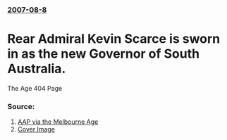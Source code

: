 ### [2007-08-8](/news/2007/08/8/index.md)

#  Rear Admiral Kevin Scarce is sworn in as the new Governor of South Australia. 

The Age 404 Page


### Source:

1. [AAP via the Melbourne Age](http://www.theage.com.au/news/National/New-SA-governor-being-sworn-in/2007/08/08/1186530412678.html)
1. [Cover Image](http://images.theage.com.au/2011/08/09/2545564/facebook-thumb-theage.png)
